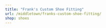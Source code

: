 ```yaml
---
title: "Frank's Custom Shoe Fitting"
url: /middletown/franks-custom-shoe-fitting/
shop: shoes
---
```

